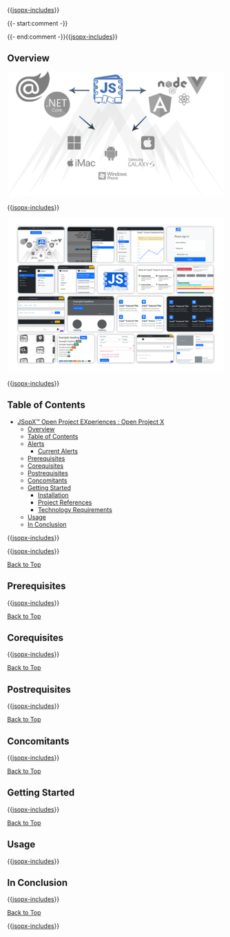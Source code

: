 ﻿{{[jsopx-includes](jsopx.OpenProjectX/Master/p1/v1/Includes/Template/README/Header.md)}}

{{- start:comment -}}
<!-- START JSOPX NOVA DOCX HEADER
group: 'BridgeTooFar'
isDraft: false
isProductionReady: true
toc: true
END JSOPX NOVA DOCX HEADER -->
{{- end:comment -}}{{[jsopx-includes](AllGlobal/Master/Includes/Common/Draft-Notice.md)}}

## Overview

![JSopX™ Open Project EXperiences Collection of Projects](https://github.com/JasonSilvestri/JSopX.BridgeTooFar/blob/master/JSopX.BridgeTooFar/doc-assets/JsopX-Splash-Screen-v-0.png)

{{[jsopx-includes](jsopx.OpenProjectX/Master/p1/v1/Includes/Template/README/Overview.md)}}

![JSopX™ Open Project EXperiences Assets Projects](https://github.com/JasonSilvestri/JSopX.BridgeTooFar/blob/master/JSopX.BridgeTooFar/doc-assets/bootstrap-themes.png)


{{[jsopx-includes](AllGlobal/Master/Includes/Common/Current-Phase.md)}}

## Table of Contents

- [JSopX™ Open Project EXperiences : Open Project X](#jsopx-open-project-experiences--open-project-x)
  - [Overview](#overview)
  - [Table of Contents](#table-of-contents)
  - [Alerts](#alerts)
    - [Current Alerts](#current-alerts)
  - [Prerequisites](#prerequisites)
  - [Corequisites](#corequisites)
  - [Postrequisites](#postrequisites)
  - [Concomitants](#concomitants)
  - [Getting Started](#getting-started)
    - [Installation](#openprojectx--installation)
    - [Project References](#openprojectx--project-references)  
    - [Technology Requirements](#openprojectx--technology-requirements)  
  - [Usage](#usage)
  - [In Conclusion](#in-conclusion)


{{[jsopx-includes](AllGlobal/Master/Includes/Common/Alerts.md)}}

{{[jsopx-includes](AllGlobal/Master/Includes/Common/Alerts-Current.md)}}

[Back to Top](#table-of-contents)

## Prerequisites

{{[jsopx-includes](jsopx.OpenProjectX/Master/p1/v1/Includes/Template/README/Prerequisites.md)}}

[Back to Top](#table-of-contents)

## Corequisites

{{[jsopx-includes](jsopx.OpenProjectX/Master/p1/v1/Includes/Template/README/Corequisites.md)}}

[Back to Top](#table-of-contents)

## Postrequisites

{{[jsopx-includes](jsopx.OpenProjectX/Master/p1/v1/Includes/Template/README/Postrequisites.md)}}

[Back to Top](#table-of-contents)

## Concomitants

{{[jsopx-includes](jsopx.OpenProjectX/Master/p1/v1/Includes/Template/README/Concomitants.md)}}

[Back to Top](#table-of-contents)

## Getting Started

{{[jsopx-includes](jsopx.OpenProjectX/Master/p1/v1/Includes/Template/README/GettingStarted.md)}}

[Back to Top](#table-of-contents)

## Usage

{{[jsopx-includes](jsopx.OpenProjectX/Master/p1/v1/Includes/Template/README/Usage.md)}}

## In Conclusion

{{[jsopx-includes](jsopx.OpenProjectX/Master/p1/v1/Includes/Template/README/InConclusion.md)}}

[Back to Top](#table-of-contents)

{{[jsopx-includes](AllGlobal/Master/Includes/Layout/Footer.md)}}